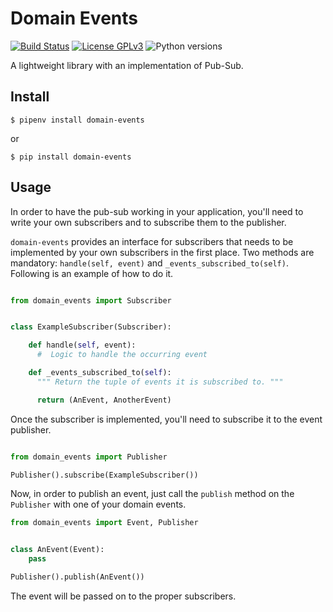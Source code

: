 # Domain Events

[![Build Status](https://travis-ci.org/agroptima/domain-events.svg)](https://travis-ci.org/agroptima/domain-events)
[![License GPLv3](https://img.shields.io/badge/license-GPLv3-red.svg)](https://opensource.org/licenses/GPL-3.0)
![Python versions](https://img.shields.io/badge/python-3.x-blue.svg)

A lightweight library with an implementation of Pub-Sub.

## Install

```
$ pipenv install domain-events
```

or

```
$ pip install domain-events
```

## Usage


In order to have the pub-sub working in your application, you'll need to write your own subscribers and to subscribe them to the publisher.

`domain-events` provides an interface for subscribers that needs to be implemented by your own subscribers in the first place. Two methods are mandatory: `handle(self, event)` and `_events_subscribed_to(self)`. Following is an example of how to do it.

```python

from domain_events import Subscriber


class ExampleSubscriber(Subscriber):

    def handle(self, event):
      #  Logic to handle the occurring event

    def _events_subscribed_to(self):
      """ Return the tuple of events it is subscribed to. """

      return (AnEvent, AnotherEvent)
```

Once the subscriber is implemented, you'll need to subscribe it to the event publisher.

```python

from domain_events import Publisher

Publisher().subscribe(ExampleSubscriber())
```

Now, in order to publish an event, just call the `publish` method on the `Publisher` with one of your domain events.

```python
from domain_events import Event, Publisher


class AnEvent(Event):
    pass

Publisher().publish(AnEvent())
```

The event will be passed on to the proper subscribers.
